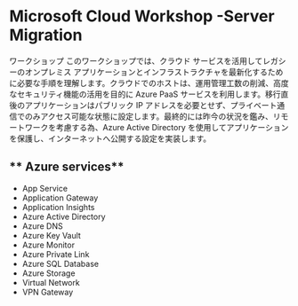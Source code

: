 # Microsoft Cloud Workshop -Server Migration

ワークショップ
このワークショップでは、クラウド サービスを活用してレガシーのオンプレミス アプリケーションとインフラストラクチャを最新化するために必要な手順を理解します。クラウドでのホストは、運用管理工数の削減、高度なセキュリティ機能の活用を目的に Azure PaaS サービスを利用します。移行直後のアプリケーションはパブリック IP アドレスを必要とせず、プライベート通信でのみアクセス可能な状態に設定します。最終的には昨今の状況を鑑み、リモートワークを考慮する為、Azure Active Directory を使用してアプリケーションを保護し、インターネットへ公開する設定を実装します。

## ** Azure services**
- App Service
- Application Gateway
- Application Insights
- Azure Active Directory
- Azure DNS
- Azure Key Vault
- Azure Monitor
- Azure Private Link
- Azure SQL Database
- Azure Storage
- Virtual Network
- VPN Gateway
